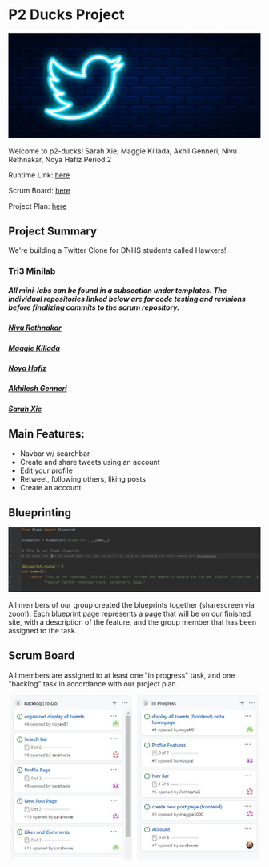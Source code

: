 # P2 Ducks Project

![twitter wallpaper](static/assets/twitter.jpeg)

Welcome to p2-ducks!
Sarah Xie, Maggie Killada, Akhil Genneri, Nivu Rethnakar, Noya Hafiz
Period 2

Runtime Link: [here](http://72.197.231.5:8080)

Scrum Board: [here](https://github.com/noyah81/p2ducks/projects/1)

Project Plan: [here](https://docs.google.com/document/d/116Wt0SjYg3Qs0tVatOE36yF8bYnRhermPScTxo2H6Kc/edit?usp=sharing)

## Project Summary
We're building a Twitter Clone for DNHS students called Hawkers!

### Tri3 Minilab
##### All mini-labs can be found in a subsection under templates. The individual repositories linked below are for code testing and revisions before finalizing commits to the scrum repository.
##### [Nivu Rethnakar](https://github.com/nivupai/nivu_minilab)
##### [Maggie Killada](https://github.com/maggie3000/helloworld)
##### [Noya Hafiz](https://github.com/noyah81/noyaminilab)
##### [Akhilesh Genneri](https://github.com/AkhileshLG/minilab1)
##### [Sarah Xie](https://github.com/sarahwxie/minilab)

## Main Features:

- Navbar w/ searchbar
- Create and share tweets using an account
- Edit your profile
- Retweet, following others, liking posts
- Create an account

## Blueprinting

![blueprint](static/assets/blueprint.jpg)

All members of our group created the blueprints together (sharescreen via zoom). Each blueprint page represents a page that will be on our finished site, with a description of the feature, and the group member that has been assigned to the task.

## Scrum Board
All members are assigned to at least one "in progress" task, and one "backlog" task in accordance with our project plan.

![scrum board](static/assets/backlog.JPG)
